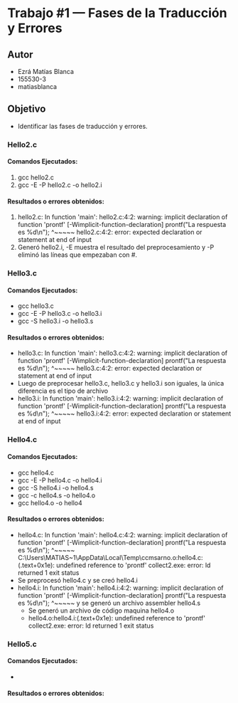 # Trabajo #1 — Fases de la Traducción y Errores
## Autor
 * Ezrá Matías Blanca
 * 155530-3
 * matiasblanca
## Objetivo
 * Identificar las fases de traducción y errores.
 ### Hello2.c
 #### Comandos Ejecutados:
 1. gcc hello2.c
 2. gcc -E -P hello2.c -o hello2.i
 #### Resultados o errores obtenidos: 
 1. hello2.c: In function 'main':
hello2.c:4:2: warning: implicit declaration of function 'prontf' [-Wimplicit-function-declaration]
  prontf("La respuesta es %d\n");
  ^~~~~~
hello2.c:4:2: error: expected declaration or statement at end of input
2. Generó hello2.i, -E muestra el resultado del preprocesamiento y -P eliminó las líneas que empezaban con #.
 ### Hello3.c
 #### Comandos Ejecutados:
 * gcc hello3.c
 * gcc -E -P hello3.c -o hello3.i
 * gcc -S hello3.i -o hello3.s
 #### Resultados o errores obtenidos:
 * hello3.c: In function 'main':
hello3.c:4:2: warning: implicit declaration of function 'prontf' [-Wimplicit-function-declaration]
  prontf("La respuesta es %d\n");
  ^~~~~~
hello3.c:4:2: error: expected declaration or statement at end of input
* Luego de preprocesar hello3.c, hello3.c y hello3.i son iguales, la única diferencia es el tipo de archivo
* hello3.i: In function 'main':
hello3.i:4:2: warning: implicit declaration of function 'prontf' [-Wimplicit-function-declaration]
  prontf("La respuesta es %d\n");
  ^~~~~~
hello3.i:4:2: error: expected declaration or statement at end of input
### Hello4.c
 #### Comandos Ejecutados:
 * gcc hello4.c
 * gcc -E -P hello4.c -o hello4.i
 * gcc -S hello4.i -o hello4.s
 * gcc -c hello4.s -o hello4.o
 * gcc hello4.o -o hello4
 #### Resultados o errores obtenidos:
 * hello4.c: In function 'main':
hello4.c:4:2: warning: implicit declaration of function 'prontf' [-Wimplicit-function-declaration]
  prontf("La respuesta es %d\n");
  ^~~~~~
C:\Users\MATIAS~1\AppData\Local\Temp\ccmsarno.o:hello4.c:(.text+0x1e): undefined reference to 'prontf'
collect2.exe: error: ld returned 1 exit status
* Se preprocesó hello4.c y se creó hello4.i
* hello4.i: In function 'main':
hello4.i:4:2: warning: implicit declaration of function 'prontf' [-Wimplicit-function-declaration]
  prontf("La respuesta es %d\n");
  ^~~~~~ y se generó un archivo assembler hello4.s
  * Se generó un archivo de código maquina hello4.o
  * hello4.o:hello4.i:(.text+0x1e): undefined reference to 'prontf'
collect2.exe: error: ld returned 1 exit status

### Hello5.c
 #### Comandos Ejecutados:
 * 
 #### Resultados o errores obtenidos:



